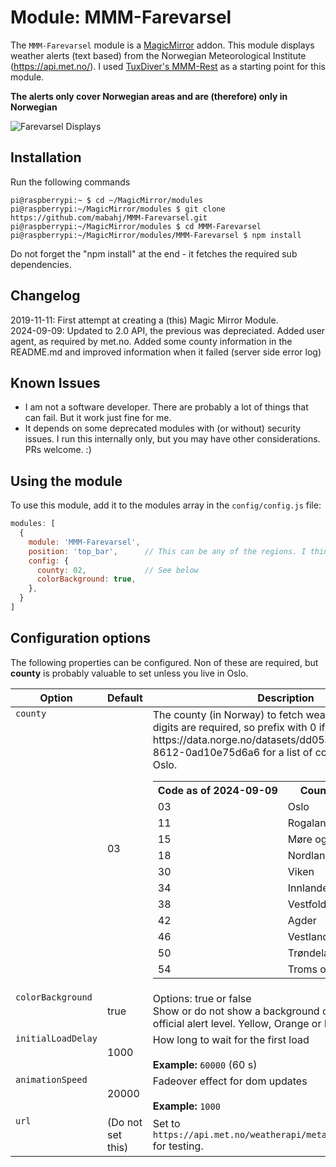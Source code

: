 

# Module: MMM-Farevarsel
The `MMM-Farevarsel` module is a <a href="https://github.com/MichMich/MagicMirror">MagicMirror</a> addon. This module displays weather alerts (text based) from the Norwegian Meteorological Institute (https://api.met.no/). I used [TuxDiver's MMM-Rest](https://github.com/Tuxdiver/MMM-Rest) as a starting point for this module.

**The alerts only cover  Norwegian areas and are (therefore) only in Norwegian**

![Farevarsel Displays](https://raw.githubusercontent.com/wiki/mabahj/MMM-Farevarsel/images/screenshot.png)

## Installation
Run the following commands
````console
pi@raspberrypi:~ $ cd ~/MagicMirror/modules
pi@raspberrypi:~/MagicMirror/modules $ git clone https://github.com/mabahj/MMM-Farevarsel.git
pi@raspberrypi:~/MagicMirror/modules $ cd MMM-Farevarsel
pi@raspberrypi:~/MagicMirror/modules/MMM-Farevarsel $ npm install
````
Do not forget the "npm install" at the end - it fetches the required sub dependencies.

## Changelog
2019-11-11: First attempt at creating a (this) Magic Mirror Module.</br>
2024-09-09: Updated to 2.0 API, the previous was depreciated. Added user agent, as required by met.no. Added some county information in the README.md and improved information when it failed (server side error log)


## Known Issues
- I am not a software developer. There are probably a lot of things that can fail. But it work just fine for me.
- It depends on some deprecated modules with (or without) security issues. I run this internally only, but you may have other considerations. PRs welcome. :)

## Using the module

To use this module, add it to the modules array in the `config/config.js` file:
````javascript
modules: [
  {
    module: 'MMM-Farevarsel',
    position: 'top_bar',      // This can be any of the regions. I think.
    config: {
      county: 02,             // See below
      colorBackground: true,
    },
  }
]
````

## Configuration options

The following properties can be configured. Non of these are required, but <b>county</b> is probably valuable to set unless you live in Oslo.

<table width="100%">
  <!-- why, markdown... -->
  <thead>
    <tr>
      <th>Option</th>
         <th>Default</th>
      <th width="100%">Description</th>
    </tr>
  <thead>
  <tbody>
    <tr>
      <td valign="top"><code>county</code></td>
      <td>03</ts>
      <td>The county (in Norway) to fetch weather alerts for. Two digits are required, so prefix with 0 if single digit
      See https://data.norge.no/datasets/dd05acaa-1c89-4139-8612-0ad10e75d6a6 for a list of counties. Default is Oslo.<br>
        <table>
        <tr><th>Code as of 2024-09-09</th><th>Country (fylke)</th></th>
        <tr><td>03</td><td>Oslo</td></tr>
        <tr><td>11</td><td>Rogaland</td></tr>
        <tr><td>15</td><td>Møre og Romsdal</td></tr>
        <tr><td>18</td><td>Nordland</td></tr>
        <tr><td>30</td><td>Viken</td></tr>
        <tr><td>34</td><td>Innlandet</td></tr>
        <tr><td>38</td><td>Vestfold og Telemark</td></tr>
        <tr><td>42</td><td>Agder</td></tr>
        <tr><td>46</td><td>Vestland</td></tr>
        <tr><td>50</td><td>Trøndelag</td></tr>
        <tr><td>54</td><td>Troms og Finnmark</td></tr>
        </table>
      <tr>
      </td>
    </tr>
    <tr>
      <td valign="top"><code>colorBackground</code></td>
      <td>true</td>
      <td>Options: true or false<br>
            Show or do not show a background color matching the official alert level. Yellow, Orange or Red.
            </td>
    </tr>
    <tr>
      <td valign="top"><code>initialLoadDelay</code></td>
      <td>1000</td>
      <td>How long to wait for the first load<br>
        <br><b>Example:</b> <code>60000</code> (60 s)
      </td>
    </tr>
    <tr>
      <td valign="top"><code>animationSpeed</code></td>
      <td>20000</td>
      <td>Fadeover effect for dom updates<br>
        <br><b>Example:</b> <code>1000</code>
      </td>
    </tr>
    <tr>
      <td valign="top"><code>url</code></td>
      <td>(Do not set this)</td>
      <td>Set to <code>https://api.met.no/weatherapi/metalerts/2.0/test.rss</code> for testing.<br></td>
    </tr>
  </tbody>
</table>

